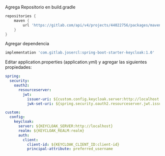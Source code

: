 Agrega Repositorio en build.gradle

```groovy
repositories {
    maven {
        url 'https://gitlab.com/api/v4/projects/44022756/packages/maven'
    }
}
```

Agregar dependencia

```groovy
implementation 'com.gitlab.josercl:spring-boot-starter-keycloak:1.0'
```

Editar application.properties (application.yml) y agregar las siguientes propiedades:

```yaml
spring:
  security:
    oauth2:
      resourceserver:
        jwt:
          issuer-uri: ${custom.config.keycloak.server:http://localhost:8080}/realms/${custom.config.keycloak.realm:dummy}
          jwk-set-uri: ${spring.security.oauth2.resourceserver.jwt.issuer-uri}/protocol/openid-connect/certs

custom:
  config:
    keycloak:
      server: ${KEYCLOAK_SERVER:http://localhost}
      realm: ${KEYCLOAK_REALM:realm}
      auth:
        client:
          client-id: ${KEYCLOAK_CLIENT_ID:client-id}
          principal-attribute: preferred_username
```